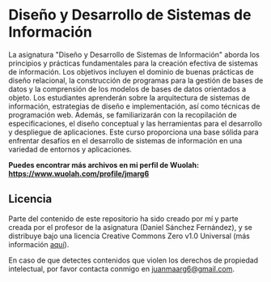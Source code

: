 # Diseño y Desarrollo de Sistemas de Información

La asignatura "Diseño y Desarrollo de Sistemas de Información" aborda los principios y prácticas fundamentales para la creación efectiva de sistemas de información. Los objetivos incluyen el dominio de buenas prácticas de diseño relacional, la construcción de programas para la gestión de bases de datos y la comprensión de los modelos de bases de datos orientados a objeto. Los estudiantes aprenderán sobre la arquitectura de sistemas de información, estrategias de diseño e implementación, así como técnicas de programación web. Además, se familiarizarán con la recopilación de especificaciones, el diseño conceptual y las herramientas para el desarrollo y despliegue de aplicaciones. Este curso proporciona una base sólida para enfrentar desafíos en el desarrollo de sistemas de información en una variedad de entornos y aplicaciones.

**Puedes encontrar más archivos en mi perfil de Wuolah: https://www.wuolah.com/profile/jmarg6**

## Licencia

Parte del contenido de este repositorio ha sido creado por mí y parte creada por el profesor de la asignatura (Daniel Sánchez Fernández), y se distribuye bajo una licencia Creative Commons Zero v1.0 Universal (más información [aquí](https://github.com/juanmaarg6/PDOO/blob/main/LICENSE)).

En caso de que detectes contenidos que violen los derechos de propiedad intelectual, por favor contacta conmigo en juanmaarg6@gmail.com.
